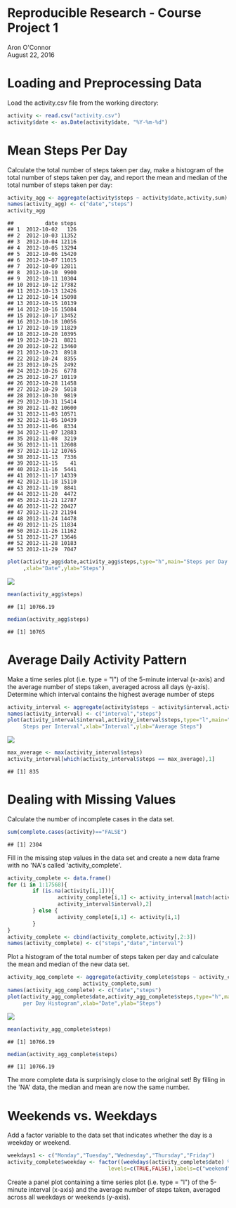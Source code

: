 # Reproducible Research - Course Project 1
Aron O'Connor  
August 22, 2016  



# Loading and Preprocessing Data
Load the activity.csv file from the working directory:


```r
activity <- read.csv("activity.csv")
activity$date <- as.Date(activity$date, "%Y-%m-%d")
```

# Mean Steps Per Day
Calculate the total number of steps taken per day, make a histogram of the total 
number of steps taken per day, and report the mean and median of the total number
of steps taken per day:


```r
activity_agg <- aggregate(activity$steps ~ activity$date,activity,sum)
names(activity_agg) <- c("date","steps")
activity_agg
```

```
##          date steps
## 1  2012-10-02   126
## 2  2012-10-03 11352
## 3  2012-10-04 12116
## 4  2012-10-05 13294
## 5  2012-10-06 15420
## 6  2012-10-07 11015
## 7  2012-10-09 12811
## 8  2012-10-10  9900
## 9  2012-10-11 10304
## 10 2012-10-12 17382
## 11 2012-10-13 12426
## 12 2012-10-14 15098
## 13 2012-10-15 10139
## 14 2012-10-16 15084
## 15 2012-10-17 13452
## 16 2012-10-18 10056
## 17 2012-10-19 11829
## 18 2012-10-20 10395
## 19 2012-10-21  8821
## 20 2012-10-22 13460
## 21 2012-10-23  8918
## 22 2012-10-24  8355
## 23 2012-10-25  2492
## 24 2012-10-26  6778
## 25 2012-10-27 10119
## 26 2012-10-28 11458
## 27 2012-10-29  5018
## 28 2012-10-30  9819
## 29 2012-10-31 15414
## 30 2012-11-02 10600
## 31 2012-11-03 10571
## 32 2012-11-05 10439
## 33 2012-11-06  8334
## 34 2012-11-07 12883
## 35 2012-11-08  3219
## 36 2012-11-11 12608
## 37 2012-11-12 10765
## 38 2012-11-13  7336
## 39 2012-11-15    41
## 40 2012-11-16  5441
## 41 2012-11-17 14339
## 42 2012-11-18 15110
## 43 2012-11-19  8841
## 44 2012-11-20  4472
## 45 2012-11-21 12787
## 46 2012-11-22 20427
## 47 2012-11-23 21194
## 48 2012-11-24 14478
## 49 2012-11-25 11834
## 50 2012-11-26 11162
## 51 2012-11-27 13646
## 52 2012-11-28 10183
## 53 2012-11-29  7047
```

```r
plot(activity_agg$date,activity_agg$steps,type="h",main="Steps per Day Histogram"
     ,xlab="Date",ylab="Steps")
```

![](PA1_template_files/figure-html/unnamed-chunk-2-1.png)<!-- -->

```r
mean(activity_agg$steps)
```

```
## [1] 10766.19
```

```r
median(activity_agg$steps)
```

```
## [1] 10765
```

# Average Daily Activity Pattern
Make a time series plot (i.e. type = "l") of the 5-minute interval (x-axis) and 
the average number of steps taken, averaged across all days (y-axis).  Determine
which interval contains the highest average number of steps


```r
activity_interval <- aggregate(activity$steps ~ activity$interval,activity,mean)
names(activity_interval) <- c("interval","steps")
plot(activity_interval$interval,activity_interval$steps,type="l",main="Average 
     Steps per Interval",xlab="Interval",ylab="Average Steps")
```

![](PA1_template_files/figure-html/unnamed-chunk-3-1.png)<!-- -->

```r
max_average <- max(activity_interval$steps)
activity_interval[which(activity_interval$steps == max_average),1]
```

```
## [1] 835
```

# Dealing with Missing Values
Calculate the number of incomplete cases in the data set.

```r
sum(complete.cases(activity)=="FALSE")
```

```
## [1] 2304
```

Fill in the missing step values in the data set and create a new data frame with
no 'NA's called 'activity_complete'.

```r
activity_complete <- data.frame()
for (i in 1:17568){
        if (is.na(activity[i,1])){
                activity_complete[i,1] <- activity_interval[match(activity[i,3],
                activity_interval$interval),2]
        } else {
                activity_complete[i,1] <- activity[i,1]
        }
}
activity_complete <- cbind(activity_complete,activity[,2:3])
names(activity_complete) <- c("steps","date","interval")
```
Plot a histogram of the total number of steps taken per day and calculate the 
mean and median of the new data set.

```r
activity_agg_complete <- aggregate(activity_complete$steps ~ activity_complete$date,
                        activity_complete,sum)
names(activity_agg_complete) <- c("date","steps")
plot(activity_agg_complete$date,activity_agg_complete$steps,type="h",main="Steps
     per Day Histogram",xlab="Date",ylab="Steps")
```

![](PA1_template_files/figure-html/unnamed-chunk-6-1.png)<!-- -->

```r
mean(activity_agg_complete$steps)
```

```
## [1] 10766.19
```

```r
median(activity_agg_complete$steps)
```

```
## [1] 10766.19
```
The more complete data is surprisingly close to the original set!  By filling
in the 'NA' data, the median and mean are now the same number.

# Weekends vs. Weekdays
Add a factor variable to the data set that indicates whether the day is a 
weekday or weekend.

```r
weekdays1 <- c("Monday","Tuesday","Wednesday","Thursday","Friday")
activity_complete$weekday <- factor((weekdays(activity_complete$date) %in% weekdays1),
                                levels=c(TRUE,FALSE),labels=c("weekend","weekday"))
```
Create a panel plot containing a time series plot (i.e. type = "l") of the 5-minute 
interval (x-axis) and the average number of steps taken, averaged across all 
weekdays or weekends (y-axis).


